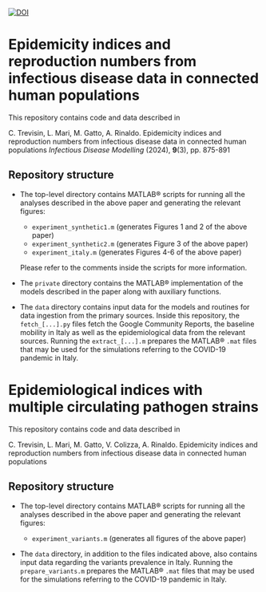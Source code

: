 [![DOI](https://zenodo.org/badge/756931849.svg)](https://zenodo.org/doi/10.5281/zenodo.15011376)


# Epidemicity indices and reproduction numbers from infectious disease data in connected human populations

This repository contains code and data described in

C. Trevisin, L. Mari, M. Gatto, A. Rinaldo.
Epidemicity indices and reproduction numbers from infectious disease data in connected human populations
*Infectious Disease Modelling* (2024), **9**(3), pp. 875-891

## Repository structure

- The top-level directory contains MATLAB® scripts for running all the analyses described in the above paper and generating the relevant figures:

	- `experiment_synthetic1.m` (generates Figures 1 and 2 of the above paper)
	- `experiment_synthetic2.m` (generates Figure 3 of the above paper)
	- `experiment_italy.m` (generates Figures 4-6 of the above paper)

  Please refer to the comments inside the scripts for more information.

- The `private` directory contains the MATLAB® implementation of the models described in the paper along with auxiliary functions.

- The `data` directory contains input data for the models and routines for data ingestion from the primary sources. Inside this repository, the `fetch_[...].py` files fetch the Google Community Reports, the baseline mobility in Italy as well as the epidemiological data from the relevant sources. Running the `extract_[...].m` prepares the MATLAB® `.mat` files that may be used for the simulations referring to the COVID-19 pandemic in Italy.

# Epidemiological indices with multiple circulating pathogen strains

This repository contains code and data described in

C. Trevisin, L. Mari, M. Gatto, V. Colizza, A. Rinaldo.
Epidemicity indices and reproduction numbers from infectious disease data in connected human populations

## Repository structure

- The top-level directory contains MATLAB® scripts for running all the analyses described in the above paper and generating the relevant figures:

	- `experiment_variants.m` (generates all figures of the above paper)

- The `data` directory, in addition to the files indicated above, also contains input data regarding the variants prevalence in Italy. Running the `prepare_variants.m` prepares the MATLAB® `.mat` files that may be used for the simulations referring to the COVID-19 pandemic in Italy.
